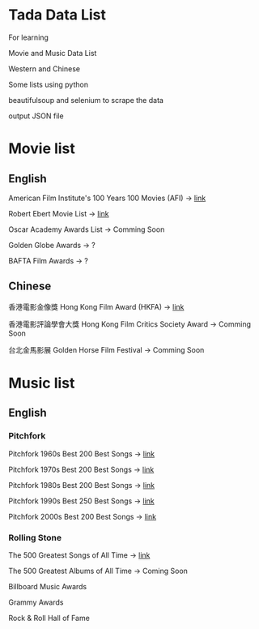# Tada Data List
For learning

Movie and Music Data List 

Western and Chinese

Some lists using python 

beautifulsoup and selenium to scrape the data

output JSON file

# Movie list

## English
American Film Institute's 100 Years 100 Movies (AFI)  -> [link](https://jaredycw.github.io/datajson/movie/western/AFI/data.json)

Robert Ebert Movie List -> [link](https://jaredycw.github.io/datajson/movie/western/RobertEbert/data.json)

Oscar Academy Awards List -> Comming Soon

Golden Globe Awards -> ?

BAFTA Film Awards -> ?

## Chinese
香港電影金像獎 Hong Kong Film Award (HKFA) -> [link](https://jaredycw.github.io/datajson/movie/chinese/hkfa/data.json)

香港電影評論學會大獎 Hong Kong Film Critics Society Award -> Comming Soon

台北金馬影展 Golden Horse Film Festival -> Comming Soon


# Music list
## English
### Pitchfork
Pitchfork 1960s Best 200 Best Songs -> [link](https://jaredycw.github.io/datajson/music/western/pitchfork/decades/besttracks/1960s/data.json)

Pitchfork 1970s Best 200 Best Songs -> [link](https://jaredycw.github.io/datajson/music/western/pitchfork/decades/besttracks/1970s/data.json)

Pitchfork 1980s Best 200 Best Songs -> [link](https://jaredycw.github.io/datajson/music/western/pitchfork/decades/besttracks/1980s/data.json)

Pitchfork 1990s Best 250 Best Songs -> [link](https://jaredycw.github.io/datajson/music/western/pitchfork/decades/besttracks/1990s/data.json)

Pitchfork 2000s Best 200 Best Songs -> [link](https://jaredycw.github.io/datajson/music/western/pitchfork/decades/besttracks/2000s/data.json)
### Rolling Stone
The 500 Greatest Songs of All Time -> [link](https://jaredycw.github.io/datajson/music/western/rollingstone/500GreatestSong/data.json)

The 500 Greatest Albums of All Time ->  Coming Soon

Billboard Music Awards

Grammy Awards

Rock & Roll Hall of Fame
